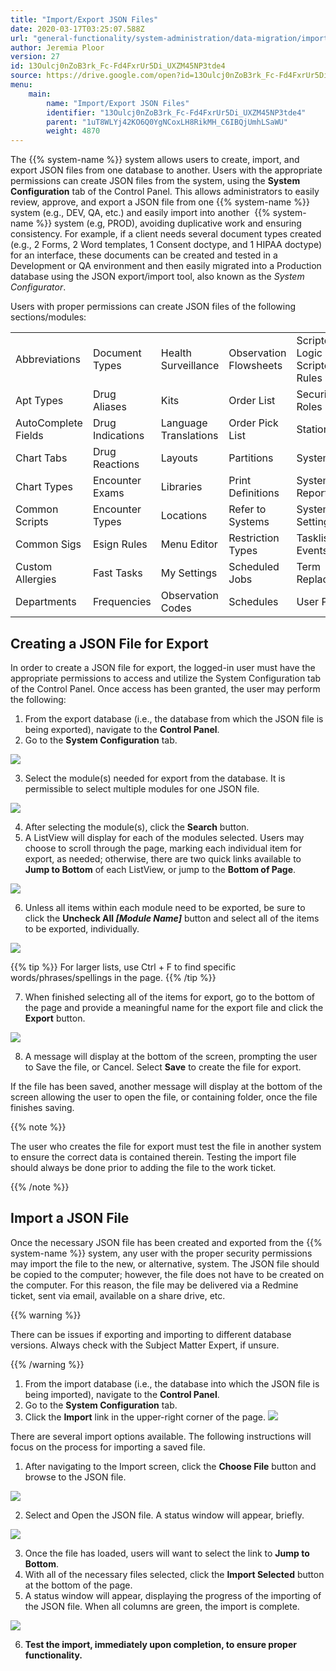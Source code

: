 ```yaml
---
title: "Import/Export JSON Files"
date: 2020-03-17T03:25:07.588Z
url: "general-functionality/system-administration/data-migration/import-export-json-files.html"
author: Jeremia Ploor
version: 27
id: 13Oulcj0nZoB3rk_Fc-Fd4FxrUr5Di_UXZM45NP3tde4
source: https://drive.google.com/open?id=13Oulcj0nZoB3rk_Fc-Fd4FxrUr5Di_UXZM45NP3tde4
menu:
    main:
        name: "Import/Export JSON Files"
        identifier: "13Oulcj0nZoB3rk_Fc-Fd4FxrUr5Di_UXZM45NP3tde4"
        parent: "1uT8WLYj42KO6Q0YgNCoxLH8RikMH_C6IBQjUmhLSaWU"
        weight: 4870
---
```

The {{% system-name %}} system allows users to create, import, and export JSON files from one database to another. Users with the appropriate permissions can create JSON files from the system, using the **System Configuration** tab of the Control Panel. This allows administrators to easily review, approve, and export a JSON file from one {{% system-name %}} system (e.g., DEV, QA, etc.) and easily import into another  {{% system-name %}} system (e.g, PROD), avoiding duplicative work and ensuring consistency. For example, if a client needs several document types created (e.g., 2 Forms, 2 Word templates, 1 Consent doctype, and 1 HIPAA doctype) for an interface, these documents can be created and tested in a Development or QA environment and then easily migrated into a Production database using the JSON export/import tool, also known as the *System Configurator*.

Users with proper permissions can create JSON files of the following sections/modules:

<table>
  <tr>
    <td>
Abbreviations    </td>
    <td>
Document Types    </td>
    <td>
Health Surveillance    </td>
    <td>
Observation Flowsheets    </td>
    <td>
Scripted Logic & Scripted Rules    </td>
  </tr>
  <tr>
    <td>
Apt Types    </td>
    <td>
Drug Aliases    </td>
    <td>
Kits    </td>
    <td>
Order List    </td>
    <td>
Security Roles    </td>
  </tr>
  <tr>
    <td>
AutoComplete Fields    </td>
    <td>
Drug Indications    </td>
    <td>
Language Translations    </td>
    <td>
Order Pick List    </td>
    <td>
Stations    </td>
  </tr>
  <tr>
    <td>
Chart Tabs    </td>
    <td>
Drug Reactions    </td>
    <td>
Layouts    </td>
    <td>
Partitions    </td>
    <td>
System Files    </td>
  </tr>
  <tr>
    <td>
Chart Types    </td>
    <td>
Encounter Exams    </td>
    <td>
Libraries    </td>
    <td>
Print Definitions    </td>
    <td>
System Reports    </td>
  </tr>
  <tr>
    <td>
Common Scripts    </td>
    <td>
Encounter Types    </td>
    <td>
Locations    </td>
    <td>
Refer to Systems    </td>
    <td>
System Settings    </td>
  </tr>
  <tr>
    <td>
Common Sigs    </td>
    <td>
Esign Rules    </td>
    <td>
Menu Editor    </td>
    <td>
Restriction Types    </td>
    <td>
Tasklist Events    </td>
  </tr>
  <tr>
    <td>
Custom Allergies    </td>
    <td>
Fast Tasks    </td>
    <td>
My Settings    </td>
    <td>
Scheduled Jobs    </td>
    <td>
Term Replacement    </td>
  </tr>
  <tr>
    <td>
Departments    </td>
    <td>
Frequencies    </td>
    <td>
Observation Codes    </td>
    <td>
Schedules    </td>
    <td>
User Portlets    </td>
  </tr>
</table>

## Creating a JSON File for Export

In order to create a JSON file for export, the logged-in user must have the appropriate permissions to access and utilize the System Configuration tab of the Control Panel. Once access has been granted, the user may perform the following:

1. From the export database (i.e., the database from which the JSON file is being exported), navigate to the <strong>Control Panel</strong>.
2. Go to the <strong>System Configuration</strong> tab.



![](../../../external_files/7539b1746095f9ab9c956da8c5d6817c.png)



3. Select the module(s) needed for export from the database. It is permissible to select multiple modules for one JSON file.



![](../../../external_files/8297090d2b6694385a54d9c534c3ae61.png)



4. After selecting the module(s), click the <strong>Search</strong> button.
5. A ListView will display for each of the modules selected. Users may choose to scroll through the page, marking each individual item for export, as needed; otherwise, there are two quick links available to <strong>Jump to Bottom</strong> of each ListView, or jump to the <strong>Bottom of Page</strong>.



![](../../../external_files/f32047601e1dbaa28f3e08a4c891bfb8.png)



6. Unless all items within each module need to be exported, be sure to click the <strong>Uncheck All </strong><strong><em>[Module Name]</em></strong><em> </em>button and select all of the items to be exported, individually.



![](../../../external_files/54cb1aa7a075d1773ffcdd4696726dba.png)  

{{% tip %}} For larger lists, use Ctrl + F to find specific words/phrases/spellings in the page. {{% /tip %}}


7. When finished selecting all of the items for export, go to the bottom of the page and provide a meaningful name for the export file and click the <strong>Export</strong> button.



![](../../../external_files/ce5ff67c042231c4e13ea8844b2b5dfd.png)



8. A message will display at the bottom of the screen, prompting the user to Save the file, or Cancel. Select <strong>Save</strong> to create the file for export. 



If the file has been saved, another message will display at the bottom of the screen allowing the user to open the file, or containing folder, once the file finishes saving.



{{% note %}}

The user who creates the file for export must test the file in another system to ensure the correct data is contained therein. Testing the import file should always be done prior to adding the file to the work ticket.

{{% /note %}}


## Import a JSON File

Once the necessary JSON file has been created and exported from the {{% system-name %}} system, any user with the proper security permissions may import the file to the new, or alternative, system. The JSON file should be copied to the computer; however, the file does not have to be created on the computer. For this reason, the file may be delivered via a Redmine ticket, sent via email, available on a share drive, etc.

{{% warning %}}

There can be issues if exporting and importing to different database versions. Always check with the Subject Matter Expert, if unsure.

{{% /warning %}}


1. From the import database (i.e., the database into which the JSON file is being imported), navigate to the <strong>Control Panel</strong>.
2. Go to the <strong>System Configuration</strong> tab.
3. Click the <strong>Import</strong> link in the upper-right corner of the page.    ![](../../../external_files/862e461739e5f9c2f1e3a68e1ab3030a.png)

There are several import options available. The following instructions will focus on the process for importing a saved file.

1. After navigating to the Import screen, click the <strong>Choose File</strong> button and browse to the JSON file.



![](../../../external_files/c894e5760e07b7901c52b7463de06306.png)



2. Select and Open the JSON file. A status window will appear, briefly.



![](../../../external_files/a156d0e8dfa7c4d59ed46cf414575ac1.png)



3. Once the file has loaded, users will want to select the link to <strong>Jump to Bottom</strong>.
4. With all of the necessary files selected, click the <strong>Import Selected</strong> button at the bottom of the page.
5. A status window will appear, displaying the progress of the importing of the JSON file. When all columns are green, the import is complete.



![](../../../external_files/8e5d832b14e01b51eb65cf5b21d3e418.png)



6. <strong>Test the import, immediately upon completion, to ensure proper functionality.</strong>
